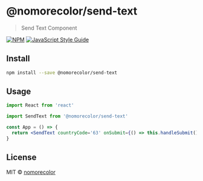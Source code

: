 # @nomorecolor/send-text

> Send Text Component

[![NPM](https://img.shields.io/npm/v/@nomorecolor/send-text.svg)](https://www.npmjs.com/package/@nomorecolor/send-text) [![JavaScript Style Guide](https://img.shields.io/badge/code_style-standard-brightgreen.svg)](https://standardjs.com)

## Install

```bash
npm install --save @nomorecolor/send-text
```

## Usage

```jsx
import React from 'react'

import SendText from '@nomorecolor/send-text'

const App = () => {
  return <SendText countryCode='63' onSubmit={() => this.handleSubmit()} />
}
```

## License

MIT © [nomorecolor](https://github.com/nomorecolor)
